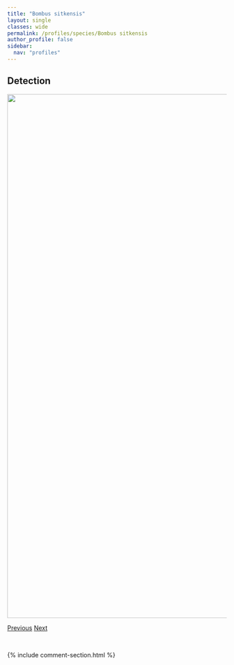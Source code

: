 ```yaml
---
title: "Bombus sitkensis"
layout: single
classes: wide
permalink: /profiles/species/Bombus sitkensis
author_profile: false
sidebar:
  nav: "profiles"
---
```


<h2>Detection</h2>

<a href="/ANBC/assets/figures/species/Bombus sitkensis/range-map.png">
<img src="/ANBC/assets/figures/species/Bombus sitkensis/range-map.png" height = "1200" width = "800">
</a>

<a href="/profiles/species/Bombus sandersoni" class="pagination--pager" title="PreviousName">Previous</a> <a href="/profiles/species/Bombus suckleyi" class="pagination--pager" title="NextName">Next</a>

<p>&nbsp;</p>

{% include comment-section.html %}
